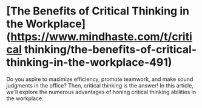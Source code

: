 
# [The Benefits of Critical Thinking in the Workplace](https://www.mindhaste.com/t/critical thinking/the-benefits-of-critical-thinking-in-the-workplace-491)

Do you aspire to maximize efficiency, promote teamwork, and make sound judgments in the office? Then, critical thinking is the answer! In this article, we'll explore the numerous advantages of honing critical thinking abilities in the workplace.
    